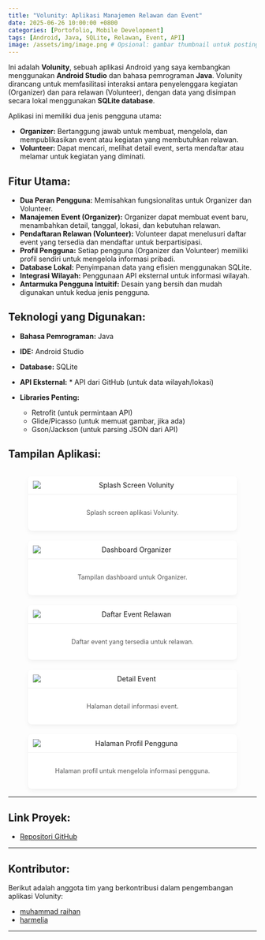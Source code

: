 ```yaml
---
title: "Volunity: Aplikasi Manajemen Relawan dan Event"
date: 2025-06-26 10:00:00 +0800
categories: [Portofolio, Mobile Development]
tags: [Android, Java, SQLite, Relawan, Event, API]
image: /assets/img/image.png # Opsional: gambar thumbnail untuk postingan
---
```


Ini adalah **Volunity**, sebuah aplikasi Android yang saya kembangkan menggunakan **Android Studio** dan bahasa pemrograman **Java**. Volunity dirancang untuk memfasilitasi interaksi antara penyelenggara kegiatan (Organizer) dan para relawan (Volunteer), dengan data yang disimpan secara lokal menggunakan **SQLite database**.

Aplikasi ini memiliki dua jenis pengguna utama:
* **Organizer:** Bertanggung jawab untuk membuat, mengelola, dan mempublikasikan event atau kegiatan yang membutuhkan relawan.
* **Volunteer:** Dapat mencari, melihat detail event, serta mendaftar atau melamar untuk kegiatan yang diminati.

## Fitur Utama:
* **Dua Peran Pengguna:** Memisahkan fungsionalitas untuk Organizer dan Volunteer.
* **Manajemen Event (Organizer):** Organizer dapat membuat event baru, menambahkan detail, tanggal, lokasi, dan kebutuhan relawan.
* **Pendaftaran Relawan (Volunteer):** Volunteer dapat menelusuri daftar event yang tersedia dan mendaftar untuk berpartisipasi.
* **Profil Pengguna:** Setiap pengguna (Organizer dan Volunteer) memiliki profil sendiri untuk mengelola informasi pribadi.
* **Database Lokal:** Penyimpanan data yang efisien menggunakan SQLite.
* **Integrasi Wilayah:** Penggunaan API eksternal untuk informasi wilayah.
* **Antarmuka Pengguna Intuitif:** Desain yang bersih dan mudah digunakan untuk kedua jenis pengguna.

## Teknologi yang Digunakan:
* **Bahasa Pemrograman:** Java
* **IDE:** Android Studio
* **Database:** SQLite
* **API Eksternal:** * API dari GitHub (untuk data wilayah/lokasi)
    
* **Libraries Penting:**
    * Retrofit (untuk permintaan API)
    * Glide/Picasso (untuk memuat gambar, jika ada)
    * Gson/Jackson (untuk parsing JSON dari API)
    

## Tampilan Aplikasi:

<style>
.gallery-grid {
    display: grid;
    grid-template-columns: repeat(auto-fit, minmax(250px, 1fr)); /* 3 kolom responsif */
    gap: 20px; /* Jarak antar gambar */
    margin-bottom: 30px;
}
.gallery-item {
    text-align: center;
    background: #fff;
    border-radius: 8px;
    overflow: hidden;
    box-shadow: 0 4px 10px rgba(0,0,0,0.05);
    display: flex;
    flex-direction: column;
    height: 100%; /* Memastikan item memiliki tinggi yang sama */
}
.gallery-item img {
    max-width: 100%; /* Lebar maksimum 100% dari kontainer kolom */
    height: auto; /* Tinggi disesuaikan secara proporsional */
    object-fit: contain; /* Gambar akan menyesuaikan tanpa terpotong */
    border-bottom: 1px solid #eee;
    padding: 10px; /* Opsional: ruang di sekitar gambar di dalam bingkai */
}
.gallery-item figcaption {
    padding: 15px;
    font-size: 0.9em;
    color: #555;
    flex-grow: 1; /* Memastikan caption memenuhi sisa ruang */
    display: flex;
    align-items: center;
    justify-content: center;
}
@media (max-width: 768px) {
    .gallery-grid {
        grid-template-columns: repeat(auto-fit, minmax(200px, 1fr)); /* 2 kolom di layar kecil */
    }
}
@media (max-width: 480px) {
    .gallery-grid {
        grid-template-columns: 1fr; /* 1 kolom di layar sangat kecil */
    }
}
</style>

<div class="gallery-grid">
    <figure class="gallery-item">
        <img src="/assets/img/homevolunity.png" alt="Splash Screen Volunity">
        <figcaption>Splash screen aplikasi Volunity.</figcaption>
    </figure>
    <figure class="gallery-item">
        <img src="/assets/img/dashboardorg.png" alt="Dashboard Organizer">
        <figcaption>Tampilan dashboard untuk Organizer.</figcaption>
    </figure>
    <figure class="gallery-item">
        <img src="/assets/img/volunterdash.png" alt="Daftar Event Relawan">
        <figcaption>Daftar event yang tersedia untuk relawan.</figcaption>
    </figure>
    <figure class="gallery-item">
        <img src="/assets/img/detail.png" alt="Detail Event">
        <figcaption>Halaman detail informasi event.</figcaption>
    </figure>
    <figure class="gallery-item">
        <img src="/assets/img/profilevol.png" alt="Halaman Profil Pengguna">
        <figcaption>Halaman profil untuk mengelola informasi pengguna.</figcaption>
    </figure>
</div>

---

## Link Proyek:
* [Repositori GitHub](https://github.com/iAmEka/Volunity)


---

## Kontributor:
Berikut adalah anggota tim yang berkontribusi dalam pengembangan aplikasi Volunity:
* [muhammad raihan](https://github.com/ivy799)
* [harmelia](https://github.com/harmeliayra17)


---